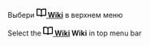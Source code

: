 Выбери **[![alt](images/book.png) Wiki](https://github.com/Vital-Forge/Wiki/wiki)** в верхнем меню

Select the **[![alt](images/book.png) Wiki](https://github.com/Vital-Forge/Wiki/wiki) Wiki** in top menu bar

